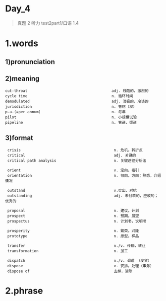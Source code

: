 # Day_4
> 真题 2 听力 test2part1/口语 1.4

# 1.words
## 1)pronunciation

## 2)meaning
    cut-throat                                      adj. 残酷的，激烈的 
    cycle time                                      n. 循环时间
    demodulated                                     adj. 消极的，冷谈的
    jurisdiction                                    n. 管辖（权）
    p.a.(=per annum)                                n. 每年
    pilot                                           n. 小规模试验
    pipeline                                        n. 管道，渠道

## 3)format
     crisis                                          n. 危机，转折点
     critical                                        adj. 关键的
     critical path analysis                          n. 关键途径分析法

     orient                                          v. 定向，指引
     orientation                                     n. 倾向，方向；熟悉，介绍情况

     outstand                                        v.突出、对抗
     outstanding                                     adj. 未付款的，应收的；优秀的

     proposal                                        n. 建议，计划
     prospect                                        n. 预期，展望
     prospectus                                      n. 计划书，说明书

     prosperity                                      n. 繁荣，兴隆
     prototype                                       n. 原型，样品

     transfer                                        n./v. 传输，转让
     transformation                                  n. 加工

     dispatch                                        n./v. 调遣 （发货）
     dispose                                         v. 安排，处理（事务）
     dispose of                                      去掉，清除

# 2.phrase







